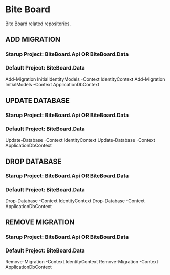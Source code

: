 # Bite Board
Bite Board related repositories.

## ADD MIGRATION
### Starup Project: BiteBoard.Api OR BiteBoard.Data
### Default Project: BiteBoard.Data

Add-Migration InitialIdentityModels -Context IdentityContext
Add-Migration InitialModels -Context ApplicationDbContext

## UPDATE DATABASE
### Starup Project: BiteBoard.Api OR BiteBoard.Data
### Default Project: BiteBoard.Data

Update-Database -Context IdentityContext
Update-Database -Context ApplicationDbContext

## DROP DATABASE
### Starup Project: BiteBoard.Api OR BiteBoard.Data
### Default Project: BiteBoard.Data

Drop-Database -Context IdentityContext
Drop-Database -Context ApplicationDbContext

## REMOVE MIGRATION
### Starup Project: BiteBoard.Api OR BiteBoard.Data
### Default Project: BiteBoard.Data

Remove-Migration -Context IdentityContext
Remove-Migration -Context ApplicationDbContext
